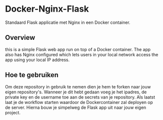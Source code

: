 # Docker-Nginx-Flask
Standaard Flask applicatie met Nginx in een Docker container.

## Overview
this is a simple Flask web app run on top of a Docker container. The app also has Nginx configured which lets users in your local network access the app using your local IP address.

## Hoe te gebruiken
Om deze repository in gebruik te nemen dien je hem te forken naar jouw eigen repository's. Wanneer je dit hebt gedaan voeg je het ipadres, de private key en de username toe aan de secrets van je repository. Als laatst laat je de workflow starten waardoor de Dockercontainer zal deployen op de server. Hierna bouw je simpelweg de Flask app uit naar jouw eigen project.
